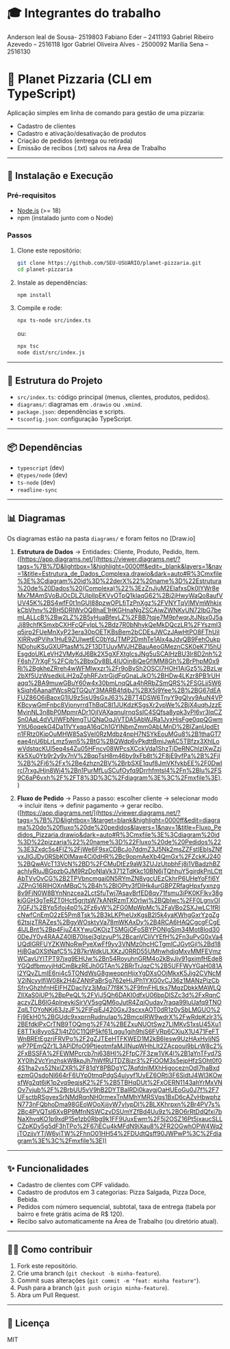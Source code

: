 # 🎓 Integrantes do trabalho 

Anderson leal de Sousa- 2519803     Fabiano Eder – 2411193   Gabriel Ribeiro Azevedo – 2516118   Igor Gabriel Oliveira Alves - 2500092   Marília Sena – 2516130



# 🍕 Planet Pizzaria (CLI em TypeScript)

Aplicação simples em linha de comando para gestão de uma pizzaria:
- Cadastro de clientes
- Cadastro e ativação/desativação de produtos
- Criação de pedidos (entrega ou retirada)
- Emissão de recibos (.txt) salvos na Área de Trabalho

---

## 🚀 Instalação e Execução

### Pré-requisitos
- [Node.js](https://nodejs.org/) (>= 18)
- npm (instalado junto com o Node)

### Passos
1. Clone este repositório:
   ```bash
   git clone https://github.com/SEU-USUARIO/planet-pizzaria.git
   cd planet-pizzaria
   ```

2. Instale as dependências:
   ```bash
   npm install
   ```

3. Compile e rode:
   ```bash
   npx ts-node src/index.ts
   ```
   ou:
   ```bash
   npx tsc
   node dist/src/index.js
   ```

---

## 📂 Estrutura do Projeto

- `src/index.ts`: código principal (menus, clientes, produtos, pedidos).
- `diagrams/`: diagramas em `.drawio` ou `.xmind`.
- `package.json`: dependências e scripts.
- `tsconfig.json`: configuração TypeScript.

---

## 📦 Dependências

- `typescript` (dev)
- `@types/node` (dev)
- `ts-node` (dev)
- `readline-sync`

---

## 📊 Diagramas

Os diagramas estão na pasta `diagrams/` e foram feitos no [Draw.io]

1. **Estrutura de Dados** → Entidades: Cliente, Produto, Pedido, Item.  ([https://app.diagrams.net/](https://viewer.diagrams.net/?tags=%7B%7D&lightbox=1&highlight=0000ff&edit=_blank&layers=1&nav=1&title=Estrutura_de_Dados_Complexa.drawio&dark=auto#R%3Cmxfile%3E%3Cdiagram%20id%3D%22derX%22%20name%3D%22Estrutura%20de%20Dados%20(Complexa)%22%3EzZnJjuM2EIafxsDk0IYWr8eMx7MAmSVoBJOcDLZUlplIpEKVvOTpQ1klaqG62%2Bj2jHwyWaQo8aufVUV45K%2BS4wfF0t1nGUI88pzwOPLfjTzPnXgz%2FVNYTqVlMVmWhkjxkCbVhnv%2BH5DRIWvOQ8haE1HKGHnaNgZSCAiwZWNKyUN72lbG7bemLALLcB%2Bw2LZ%2B5yHuaBfevLZ%2FBB7tqje7M9pfwqrJtJNsx0J5aJj89chfKSmxbCXHFcQFvIpL%2Bdz7R0bNhykQeMkDQczLR%2FYszml3q5jrp2FUeMnXyP23era30pOETKBsBem2bCDEsJWCzJAwHtPO8FThUjIXIRRvdPVihx1HuE9ZUIwetEC0bYdJTMP2DmhTe1AIx4aJdvQB9FehOukpNDohuKSuGXUPtasM%2F13DTUuyMVJHZBauAeoGMeznCSK0eK715hUEsgdoUKLeVH2VMyKdJ6Bk2X5gXFXtgIcsJNg5uSCAlHzBU3lr8D2nh%2F6sh77rXgF%2FCjb%2BbxDy8BL4IUOin8iQeGfIMM8Gh%2BrPhpM0x9Ri%2BgkheZRreh4wWFMlwxzr%2Fr9oBvSh2OSCI7HOH1AiGz5%2BzLw2bXf5UzWsedkiLiH2qZghRFJxtrGjdFqGnaLJkO%2BHDw4LKzr8PB1rUHaqq%2BA9muwGBuY60w4x30bmLnqQLa4hRRbZSmQRS%2FSGLjj5W6kSiqh6AanaIfWcsRQTGQuY3MARB4fdjbJ%2BX5j9Yee%2B%2BG67dEAFUZ86O6iBaoxG1IU9z5isU9sGxJ63%2B7T4DSW6TnyY9gQIvy9AuN4VPKBcywGmFnbc8VjonyrrdThBqC8I1JUKdzKSgsXr2vpWe%2BjX4uqhJzzEMvinNL3n8bP0MpmrADr1OjIVAXaqnuIrnqSsIC4SQfsa8ypk3vPI6vr3lqCZSn0AaL4dVUlWFbNmgTUQNaOqJjVTDA5AbWJRa1JyxHjsFge0qpQGwmYItU6oqekG4Da11VYxqqA16qCh1GYINbmZmm0AbLMnD%2BlZanUpdEtn1FRtz0KjpOuMHW85aSVel0RzMdbz4npH7NSYkEouMGu8%2B1thaGT7eae4nU6bLrLmz5wn5%2BtG%2BQWdp6vPkdttBmiJwAC5TBfzx3XhlLowVdstqcKUl5eq4s4Zu05HFncv08WPcsXCckVda1ShzTjDeRNChlzIXwZzjKk5Xu0Yb9r2y9x7nV%2BqpTsH8m46by9xFb8t%2F8jE9vfPa%2B%2Fjl%2B%2Fi6%2Fx%2Be4zhzn2BV%2BrbSXE1quf8JmVKfvkbEE%2F0DwIrcl7rxgJHjn8Wj4%2Bn1PurMfLuSCufOyfq9Drrhfmtsl4%2Fn%2Blu%2FS9C6aP6vxh%2F%2FT8%3D%3C%2Fdiagram%3E%3C%2Fmxfile%3E).)
   
2. **Fluxo de Pedido** → Passo a passo: escolher cliente → selecionar modo → incluir itens → definir pagamento → gerar recibo.
([https://app.diagrams.net/](https://viewer.diagrams.net/?tags=%7B%7D&lightbox=1&target=blank&highlight=0000ff&edit=diagrama%20do%20fluxo%20de%20pedidos&layers=1&nav=1&title=Fluxo_Pedidos_Pizzaria.drawio&dark=auto#R%3Cmxfile%3E%3Cdiagram%20id%3D%22pizzaria%22%20name%3D%22Fluxo%20de%20Pedidos%22%3E3Zxdc5s4FIZ%2FjWe6F9sxCDBcJo7ddmZ3J5Nk2msZZFstIEbIsZNfvxJIGJDy0RSbKOlMaw4Ci0dHR%2Bc9opmAeXb4QmGx%2FZckKJ240%2BQwAVcT13VcN%2BD%2FCMuDtEz9aW3ZUJzUtpbhFj8i1VBadzhBZachIyRluJBGpzbGJM9RzDoNIaVk3712TdKkc10BN6jTQhhuY5girdkPnLCttAbTVvOvCG%2B2TPVbncmgai0N5RYmZN8ygcUEzCkhrP6UHeYoFfi6YJZPnG16RlHOXnMBqC%2B4h%2BlOPty3fDIHk4urGBPZRfagHpxfyxnzg8v9FjN0W8BYnNnzcea2LctSfuTwj7AsavBrfED8qy71fsmu3iPK0KFlkv38gkiGGH3gTeRZT0Hct5grjtsW7kANtRzmTXOrIwj%2BQbIwc%2FF0LgnvOl7jGFJ%2BYp5ifoj4p0%2Fz6yW%2FG0MpWpMc%2FaVBo2SXJwLC1fRlcNwfCnEmO2zE5Pm8Tsk%2B3kLKPheUxKgsB2I5k4yaKWhgGxrYzgZg62tsjzTRAZes%2BgyWOsktyVa78mWKAxDy%2B4RCA6HAQCgcgFCgE4IJLBnt%2Bp4FjuZ4XYwuOKOjzTSMGjOFoSBYPONlgSjm34Mot8lod300DeJY0y4RAAZ40lB70lsej3gIzyuP%2BcanVCliVYEfH%2Fn3uPyG0xVa4UQdlGRFUYZKWNoRwPyeXwFf9yv3VNMz0hcHCTgmlCJGytGjl%2Bd18HjBGaOXStNafC5%2B7krWdkULXKzJ0RRD55UMhwhdjqMxvMMFEVmzWCavUYITPT97jxg9EHUw%2Bn54RoyuhnGRM4o2kBvJjv91gximfHEde8YGQdfbmvyjHdCmBkzREJh0GTAn%2BRrTrJqzC%2B5UFFWyYGaH081Al2YQvZLmIE6ni4c5TONdWsG8gweopnHjixYgDXsOOjMkxK5Jjg2CVNcMV2iNcyyIfiW08k2H4iZANtPaBrSg762eHiJPh1YXG0vCJ36z1MANzPizCbSfrvGhzhfnHEIFHZDacIVz3jMqj77f8K%2F9fmFHLtks7MqzDbkkMAWLQZIlXaS0iUP%2BpPeQL%2FVjJ5Qh6DAKI0dfxU06bpDlSZc3d%2FxRqnCaczyZLB6IG4plnevkiSjrVV5sgQM6oJutR4ZqjOudav7raqa99luUafq9TNOZqlLTOYoNKj63JzJF%2FIFqjEJ420GxJ3scxxAOT0dR1z0ySbLMGUO%2Fj9EkH0%2BGUdc9xxprnRudnuIap%2BmcpIRW9wdrX%2FwRdpKzlr3%2BEfdklPxCrTNB9TOQmg%2F74%2BEZxuNUOtSwz7LIMKvS1xsU45Xu1E8TTki8yyoSZ1j4tZ0C11QIP5kf61Lqgu1gih9hjS6FVRp6CXjuX1U471FeFTWnBREtEgzrjFRVPo%2F2gZJTEeHTFKWED1M2kB6Iesw9UzHAxHyIjNSwP7PEmQZr1L3APiDfoO9PtjeotmfaMJINupWHhLIt2ZAcpouj9bLrW8c2%2FxBSSFA%2FEWMPcrcb7nj638HI%2FfpC7F3zw1VK4l%2B1aYnTFyd7SXY0lh2VcYjnzhskW8kpJh7hWfRUTDZ8jzr3%2FiOOM3s5ejpHfzSOht0f04S1ha2vs52NxlZXR%2F81dY8PBDgYC7AqfdnIMXhHjgoceznOdI7haBxdezmGOsdoNI664rF6UYp0tmqPdgS4uiyyf1UyEZ6ORti3F6SidtJ4Wl3KOwsfWg2qt6jK1p2vq9eqjsK2%2F%2B5TBHqDUt%2FxOERN1143ahYrMxVNOv7vjub%2F%2BrbUU5vV9hB2DYTBaIRDi0kaygjOaHUEoGu0J7f%2F7UFsctbRSgyexSrNMdRqnNH0rmexTnMMhYMRSVqs1BxD6cAZvHbwphzN773nFQbhoDma98GEoWOoXjijyW7vIypDI%2BLXKhrpxn%2Br4PV7s%2Bc4PVQTsl6XvBP9MfnNSWCzvDSUmYZfBd4Uu9z%2BO6rRtDdQfxi7bNaXhvqKO1p9xdP15e1zb0Rbg9k1FF9UuxEwm%2F5j2OSZ16Pt5jxaucSLLCZpKDy5g5dF3hTPo%2F67iECu4kMFdN9iXau8%2FR2OGwhOPW4Wq2jTOzjjvYTjW6yiTW%2FhnO01HH54%2FDUdtQsff90JWPwP%3C%2Fdiagram%3E%3C%2Fmxfile%3E))
---

## ✨ Funcionalidades

- Cadastro de clientes com CPF validado.
- Cadastro de produtos em 3 categorias: Pizza Salgada, Pizza Doce, Bebida.
- Pedidos com número sequencial, subtotal, taxa de entrega (tabela por bairro e frete grátis acima de R$ 120).
- Recibo salvo automaticamente na Área de Trabalho (ou diretório atual).

---

## 👨‍💻 Como contribuir

1. Fork este repositório.
2. Crie uma branch (`git checkout -b minha-feature`).
3. Commit suas alterações (`git commit -m "feat: minha feature"`).
4. Push para a branch (`git push origin minha-feature`).
5. Abra um Pull Request.

---

## 📜 Licença

MIT
